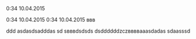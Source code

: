 0:34 10.04.2015

0:34 10.04.2015
0:34 10.04.2015
ввв

ddd
asdasdsadddas
sd
sвввdsdsds
dsddddddzczввввaaasdadas
sdaasssd